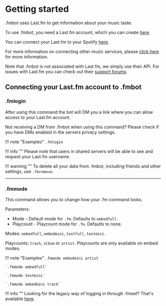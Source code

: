 # Getting started

.fmbot uses Last.fm to get information about your music taste.

To use .fmbot, you need a Last.fm account, which you can create [here](https://www.last.fm/join).

You can connect your Last.fm to your Spotify [here](https://www.last.fm/settings/applications). 

For more information on connecting other music services, please [click here](https://www.last.fm/about/trackmymusic) for more information.

Note that .fmbot is not associated with Last.fm, we simply use their API. For issues with Last.fm you can check out their [support forums](https://support.last.fm/).


## Connecting your Last.fm account to .fmbot

### .fmlogin

After using this command the bot will DM you a link where you can allow access to your Last.fm account.

Not receiving a DM from .fmbot when using this command? Please check if you have DMs enabled in the servers privacy settings.


!!! note "Examples"
    `.fmlogin`

    
!!! info ""
    Please note that users in shared servers will be able to see and request your Last.fm username.

    
!!! warning ""
    To delete all your data from .fmbot, including friends and other settings, use `.fmremove`.

---

### .fmmode

This command allows you to change how your .fm command looks.

Parameters:

* Mode - Default mode for `.fm`. Defaults to `embedfull`.
* Playcount - Playcount mode for `.fm`. Defaults to none.

Modes: `embedfull`, `embedmini`, `textfull`, `textmini`.

Playcounts: `track`, `album` or `artist`. Playcounts are only available on embed modes.

!!! note "Examples"
    `.fmmode embedmini artist`

    `.fmmode embedfull`
    
    `.fmmode textmini`
    
    `.fmmode embedmini track`

    
!!! info ""
    Looking for the legacy way of logging in through .fmset? That's available [here](/commands/misc/#fmset).